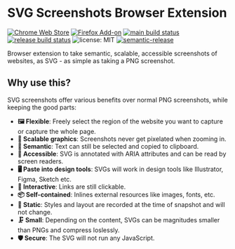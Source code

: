 # SVG Screenshots Browser Extension

[![Chrome Web Store](https://img.shields.io/chrome-web-store/v/nfakpcpmhhilkdpphcjgnokknpbpdllg?logo=google-chrome&logoColor=white)](https://chrome.google.com/webstore/detail/svg-screenshot/nfakpcpmhhilkdpphcjgnokknpbpdllg)
[![Firefox Add-on](https://img.shields.io/amo/v/svg-screenshots?logo=firefox&logoColor=white&label=firefox+add-on)](https://addons.mozilla.org/en-US/firefox/addon/svg-screenshots/)
[![main build status](https://img.shields.io/github/workflow/status/felixfbecker/svg-screenshots/build/main?label=main&logo=github)](https://github.com/felixfbecker/svg-screenshots/actions)
[![release build status](https://img.shields.io/github/workflow/status/felixfbecker/svg-screenshots/build/release?label=release&logo=github)](https://github.com/felixfbecker/svg-screenshots/actions)
![license: MIT](https://img.shields.io/github/license/felixfbecker/dom-to-svg)
[![semantic-release](https://img.shields.io/badge/%20%20%F0%9F%93%A6%F0%9F%9A%80-semantic--release-e10079.svg)](https://github.com/semantic-release/semantic-release)

Browser extension to take semantic, scalable, accessible screenshots of websites, as SVG - as simple as taking a PNG screenshot.

## Why use this?

SVG screenshots offer various benefits over normal PNG screenshots, while keeping the good parts:

- **🖼 Flexible**: Freely select the region of the website you want to capture or capture the whole page.
- **💢 Scalable graphics**: Screenshots never get pixelated when zooming in.
- **📝 Semantic**: Text can still be selected and copied to clipboard.
- **🦻 Accessible**: SVG is annotated with ARIA attributes and can be read by screen readers.
- **🖥 Paste into design tools**: SVGs will work in design tools like Illustrator, Figma, Sketch etc.
- **🔗 Interactive**: Links are still clickable.
- **📦 Self-contained**: Inlines external resources like images, fonts, etc.
- **📸 Static**: Styles and layout are recorded at the time of snapshot and will not change.
- **🗜 Small**: Depending on the content, SVGs can be magnitudes smaller than PNGs and compress loslessly.
- **🛡 Secure**: The SVG will not run any JavaScript.
